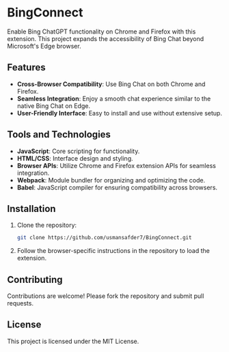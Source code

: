 # BingConnect

Enable Bing ChatGPT functionality on Chrome and Firefox with this extension. This project expands the accessibility of Bing Chat beyond Microsoft's Edge browser.

## Features

- **Cross-Browser Compatibility**: Use Bing Chat on both Chrome and Firefox.
- **Seamless Integration**: Enjoy a smooth chat experience similar to the native Bing Chat on Edge.
- **User-Friendly Interface**: Easy to install and use without extensive setup.

## Tools and Technologies

- **JavaScript**: Core scripting for functionality.
- **HTML/CSS**: Interface design and styling.
- **Browser APIs**: Utilize Chrome and Firefox extension APIs for seamless integration.
- **Webpack**: Module bundler for organizing and optimizing the code.
- **Babel**: JavaScript compiler for ensuring compatibility across browsers.

## Installation

1. Clone the repository:
    ```sh
    git clone https://github.com/usmansafder7/BingConnect.git
    ```
2. Follow the browser-specific instructions in the repository to load the extension.

## Contributing

Contributions are welcome! Please fork the repository and submit pull requests.

## License

This project is licensed under the MIT License.
